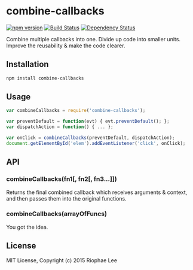 # combine-callbacks

[![npm version](https://badge.fury.io/js/combine-callbacks.svg)](https://badge.fury.io/js/combine-callbacks) [![Build Status](https://travis-ci.org/riophae/combine-callbacks.svg)](https://travis-ci.org/riophae/combine-callbacks) [![Dependency Status](https://david-dm.org/riophae/combine-callbacks.svg)](https://david-dm.org/riophae/combine-callbacks)

Combine multiple callbacks into one. Divide up code into smaller units. Improve the reusability & make the code clearer.

## Installation

```bash
npm install combine-callbacks
```

## Usage

```js
var combineCallbacks = require('combine-callbacks');

var preventDefault = function(evt) { evt.preventDefault(); };
var dispatchAction = function() { ... };

var onClick = combineCallbacks(preventDefault, dispatchAction);
document.getElementById('elem').addEventListener('click', onClick);
```

## API

### combineCallbacks(fn1[, fn2[, fn3...]])
Returns the final combined callback which receives arguments & context, and then passes them into the original functions.

### combineCallbacks(arrayOfFuncs)
You got the idea.

## License

MIT License, Copyright (c) 2015 Riophae Lee
